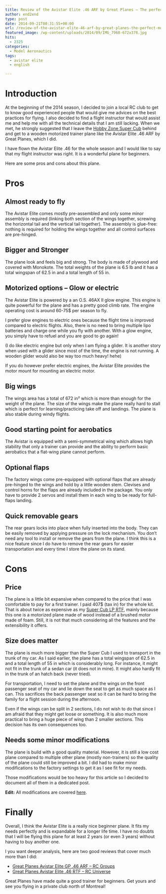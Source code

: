 ```yaml
---
title: Review of the Avistar Elite .46 ARF by Great Planes – The perfect motorized trainer for beginners
author: end2end
type: post
date: 2014-09-21T00:31:55+00:00
url: /review-of-the-avistar-elite-46-arf-by-great-planes-the-perfect-motorized-trainer-for-beginners/
featured_image: /wp-content/uploads/2014/09/IMG_7968-672x378.jpg
hits:
  - 2325
categories:
  - Model Aeronautics
tags:
  - avistar elite
  - english

---
```

# <span id="Introduction">Introduction</span>

At the beginning of the 2014 season, I decided to join a local RC club to get to know good experienced people that would give me advices on the best practices for flying. I also decided to find a flight instructor that would assist me and help me with all the technical details that I am still lacking. When we met, he strongly suggested that I leave the [Hobby Zone Super Cub][1] behind and get to a wooden motorized trainer plane like the Avistar Elite .46 ARF by Great Planes, which I did.  
<!--more-->

I have flown the Avistar Elite .46 for the whole season and I would like to say that my flight instructor was right. It is a wonderful plane for beginners.

Here are some pros and cons about this plane.

# <span id="Pros">Pros</span>

## <span id="Almost_ready_to_fly">Almost ready to fly</span>

The Avistar Elite comes mostly pre-assembled and only some minor assembly is required (linking both section of the wings together, screwing the horizontal tail and the vertical tail together). The assembly is glue-free: nothing is required for holding the wings together and all control surfaces are pre-hinged.

## <span id="Bigger_and_Stronger">Bigger and Stronger</span>

The plane look and feels big and strong. The body is made of plywood and covered with Monokote. The total weights of the plane is 6.5 lb and it has a total wingspan of 62.5 in and a total length of 55 in.

## <span id="Motorized_options_8211_Glow_or_electric">Motorized options &#8211; Glow or electric</span>

The Avistar Elite is powered by a an O.S. 46AX II glow engine. This engine is quite powerful for the plane and has a pretty good climb rate. The engine operating cost is around 60-75$ per season to fly.

I prefer glow engines to electric ones because the flight time is improved compared to electric flights. Also, there is no need to bring multiple lipo batteries and charge one while you fly with another. With a glow engine, you simply have to refuel and you are good to go again!

(I do like electric engine but only when I am flying a glider. It is another story when used with a glider since most of the time, the engine is not running. A wooden glider would also be way too much heavy! hehe)

If you do however prefer electric engines, the Avistar Elite provides the motor mount for mounting an electric motor.

## <span id="Big_wings">Big wings</span>

The wings area has a total of 672 in² which is more than enough for the weight of the plane. The size of the wings make the plane really hard to stall which is perfect for learning/practicing take off and landings. The plane is also stable during windy flights.

## <span id="Good_starting_point_for_aerobatics">Good starting point for aerobatics</span>

The Avistar is equipped with a semi-symmetrical wing which allows high stability that only a trainer can provide and the ability to perform basic aerobatics that a flat-wing plane cannot perform.

## <span id="Optional_flaps">Optional flaps</span>

The factory wings come pre-equipped with optional flaps that are already pre-hinged to the wings and hold by a little wooden stem. Clevises and control horns for the flaps are already included in the package. You only have to provide 2 servos and install them in each wing to be ready for full-flaps landing.

## <span id="Quick_removable_gears">Quick removable gears</span>

The rear gears locks into place when fully inserted into the body. They can be easily removed by applying pressure on the lock mechanism. You don&#8217;t need any tool to install or remove the gears from the plane. I think this is a nice feature since I do have to remove the rear gears for easier transportation and every time I store the plane on its stand.

# <span id="Cons">Cons</span>

## <span id="Price">Price</span>

The plane is a little bit expansive when compared to the price that I was comfortable to pay for a first trainer. I paid 407$ (tax in) for the whole kit. That is about twice as expensive as my [Super Cub LP RTF][1], mainly because this one is a motorized plane made of wood instead of a brushed motor made of foam. Still, it is not that much considering all the features and the extensibility it offers.

## <span id="Size_does_matter">Size does matter</span>

The plane is much more bigger than the Super Cub I used to transport in the trunk of my car. As I said earlier, the plane has a total wingspan of 62.5 in and a total length of 55 in which is considerably long. For instance, it might not fit in the trunk of a sedan car (it does not in mine). It might also hardly fit in the trunk of an hatch back (never tried).

For transportation, I need to set the plane and the wings on the front passenger seat of my car and lie down the seat to get as much space as I can. This sacrifices the back passenger seat so it can be hard to bring the family for a flight session during the afternoon.

Even if the wings can be split in 2 sections, I do not wish to do that since I am afraid that they might get loose or something. It is also much more practical to bring a huge piece of wing than 2 smaller sections. This decision has its own consequences too.

## <span id="Needs_some_minor_modifications">Needs some minor modifications</span>

The plane is build with a good quality material. However, it is still a low cost plane compared to multiple other plane (mostly non-trainers) so the quality of the plane could still be improved a bit. I did had to make minor modifications to the factory settings to get it as I see fit for my needs.

Those modifications would be too heavy for this article so I decided to document all of them in a dedicated post.

**Edit:** All modifications are covered [here][2].

# <span id="Finally">Finally</span>

Overall, I think the Avistar Elite is a really nice beginner plane. It fits my needs perfectly and is expandable for a longer life time. I have no doubts that I will be flying this plane for at least 2 years (or even 3 years) without having to buy another one.

I you want deeper analysis, here are two good reviews that cover much more than I did:

  * [Great Planes Avistar Elite GP .46 ARF &#8211; RC Groups][3]
  * [Great Planes Avistar Elite .46 RTF &#8211; RC Universe][4]

Great Planes have made quite a good trainer for beginners. Get yours and see you flying in a private club north of Montreal!

 [1]: /tag/super-cub/
 [2]: /recommended-modifications-to-the-avistar-elite-46-arf-by-great-planes/
 [3]: http://www.rcgroups.com/forums/showthread.php?t=1739507
 [4]: http://www.rcuniverse.com/magazine/article_display.cfm?article_id=1469